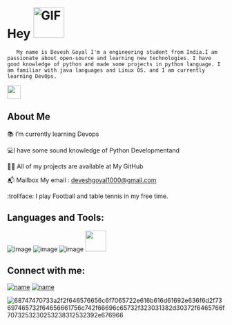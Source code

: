   # Hey        <img alt="GIF" src="https://github.com/TheDudeThatCode/TheDudeThatCode/blob/master/Assets/wave.gif" width="71" />
     
 
 
       My name is Devesh Goyal I'm a engineering student from India.I am passionate about open-source and learning new technologies. I have good knowledge of python and made some projects in python language. I am familiar with java languages and Linux OS. and I am currently learning DevOps. 

                                                      
 <img src="https://github.com/TheDudeThatCode/TheDudeThatCode/blob/master/Assets/Developer.gif" width="31px"> 
 
	
## About Me


:books: I’m currently learning Devops  

 💻I have some sound knowledge of Python Developmentand

:man_technologist: All of my projects are available at My GitHub

:mailbox_with_mail: Mailbox My email : deveshgoyal1000@gmail.com

:trollface: I play Football and table tennis in my free time.


## Languages and Tools:

![image](https://user-images.githubusercontent.com/93080269/175566548-306dcb48-d75d-4ae6-b007-c03d3c180ac8.png)
![image](https://user-images.githubusercontent.com/93080269/175566378-4e471baa-3e1d-46c6-9f43-6d73b425205e.png)
![image](https://user-images.githubusercontent.com/93080269/175567686-c5da7bf3-ba61-487d-86f2-a536561ffb11.png)
<a href="url"><img src="http://user-images.githubusercontent.com/93080269/175567660-26d42a83-7234-444d-960a-f0c59b699707.png" height="48" width="48" ></a>

## Connect with me:
[![name](https://user-images.githubusercontent.com/93080269/175568881-c09d9090-c08c-4c26-9592-dc3030dd8759.png)](https://www.linkedin.com/in/devesh-goyal-99a5561a1/)
[![name](https://user-images.githubusercontent.com/93080269/175569016-b151f6d9-7b40-4948-9526-70436b8a4744.png)](https://twitter.com/Deveshhere_)






![68747470733a2f2f646576656c6f7065722e616b616d61692e636f6d2f73697465732f64656661756c742f66696c65732f323031382d30372f6465766f7073253230253238312532392e676966](https://user-images.githubusercontent.com/93080269/175954910-ffa6c2c9-6d09-44ce-8052-609fa72eb481.gif)



